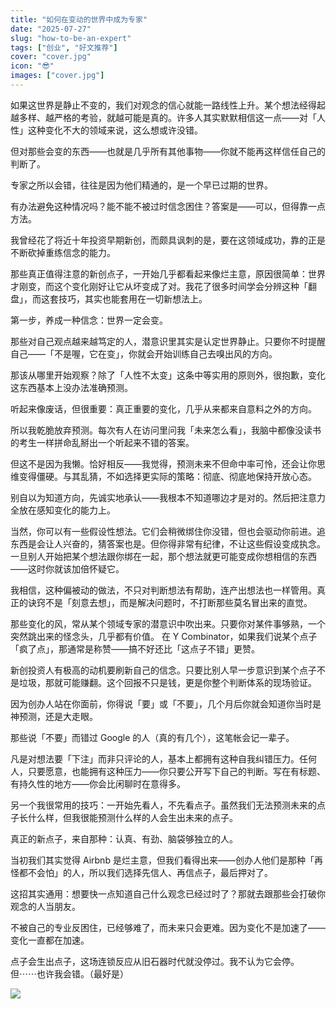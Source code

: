 ```yaml
---
title: "如何在变动的世界中成为专家"
date: "2025-07-27"
slug: "how-to-be-an-expert"
tags: ["创业", "好文推荐"]
cover: "cover.jpg"
icon: "😎"
images: ["cover.jpg"]
---
```

如果这世界是静止不变的，我们对观念的信心就能一路线性上升。某个想法经得起越多样、越严格的考验，就越可能是真的。许多人其实默默相信这一点——对「人性」这种变化不大的领域来说，这么想或许没错。



但对那些会变的东西——也就是几乎所有其他事物——你就不能再这样信任自己的判断了。



专家之所以会错，往往是因为他们精通的，是一个早已过期的世界。



有办法避免这种情况吗？能不能不被过时信念困住？答案是——可以，但得靠一点方法。



我曾经花了将近十年投资早期新创，而颇具讽刺的是，要在这领域成功，靠的正是不断砍掉重练信念的能力。



那些真正值得注意的新创点子，一开始几乎都看起来像烂主意，原因很简单：世界才刚变，而这个变化刚好让它从坏变成了对。我花了很多时间学会分辨这种「翻盘」，而这套技巧，其实也能套用在一切新想法上。



第一步，养成一种信念：世界一定会变。



那些对自己观点越来越笃定的人，潜意识里其实是认定世界静止。只要你不时提醒自己——「不是喔，它在变」，你就会开始训练自己去嗅出风的方向。



那该从哪里开始观察？除了「人性不太变」这条中等实用的原则外，很抱歉，变化这东西基本上没办法准确预测。



听起来像废话，但很重要：真正重要的变化，几乎从来都来自意料之外的方向。



所以我乾脆放弃预测。每次有人在访问里问我「未来怎么看」，我脑中都像没读书的考生一样拼命乱掰出一个听起来不错的答案。



但这不是因为我懒。恰好相反——我觉得，预测未来不但命中率可怜，还会让你思维变得僵硬。与其乱猜，不如选择更实际的策略：彻底、彻底地保持开放心态。



别自以为知道方向，先诚实地承认——我根本不知道哪边才是对的。然后把注意力全放在感知变化的能力上。



当然，你可以有一些假设性想法。它们会稍微绑住你没错，但也会驱动你前进。追东西是会让人兴奋的，猜答案也是。但你得非常有纪律，不让这些假设变成执念。
一旦别人开始把某个想法跟你绑在一起，那个想法就更可能变成你想相信的东西——这时你就该加倍怀疑它。



我相信，这种偏被动的做法，不只对判断想法有帮助，连产出想法也一样管用。真正的诀窍不是「刻意去想」，而是解决问题时，不打断那些莫名冒出来的直觉。



那些变化的风，常从某个领域专家的潜意识中吹出来。只要你对某件事够熟，一个突然跳出来的怪念头，几乎都有价值。
在 Y Combinator，如果我们说某个点子「疯了点」，那通常是称赞——搞不好还比「这点子不错」更赞。



新创投资人有极高的动机要刷新自己的信念。只要比别人早一步意识到某个点子不是垃圾，那就可能赚翻。这个回报不只是钱，更是你整个判断体系的现场验证。



因为创办人站在你面前，你得说「要」或「不要」，几个月后你就会知道你当时是神预测，还是大走眼。



那些说「不要」而错过 Google 的人（真的有几个），这笔帐会记一辈子。



凡是对想法要「下注」而非只评论的人，基本上都拥有这种自我纠错压力。任何人，只要愿意，也能拥有这种压力——你只要公开写下自己的判断。写在有标题、有持久性的地方——你会比闲聊时在意得多。



另一个我很常用的技巧：一开始先看人，不先看点子。虽然我们无法预测未来的点子长什么样，但我很能预测什么样的人会生出未来的点子。



真正的新点子，来自那种：认真、有劲、脑袋够独立的人。



当初我们其实觉得 Airbnb 是烂主意，但我们看得出来——创办人他们是那种「再怪都不会怕」的人，所以我们选择先信人、再信点子，最后押对了。



这招其实通用：想要快一点知道自己什么观念已经过时了？那就去跟那些会打破你观念的人当朋友。



不被自己的专业反困住，已经够难了，而未来只会更难。因为变化不是加速了——变化一直都在加速。



点子会生出点子，这场连锁反应从旧石器时代就没停过。我不认为它会停。
但⋯⋯也许我会错。（最好是）




![](https://prod-files-secure.s3.us-west-2.amazonaws.com/112d0858-5090-4d34-a606-b75eb8d65fd2/46476355-9cf3-4e99-9b7a-3531bc426380/1000202064.png?X-Amz-Algorithm=AWS4-HMAC-SHA256&X-Amz-Content-Sha256=UNSIGNED-PAYLOAD&X-Amz-Credential=ASIAZI2LB466733EJ6I7%2F20250912%2Fus-west-2%2Fs3%2Faws4_request&X-Amz-Date=20250912T171028Z&X-Amz-Expires=3600&X-Amz-Security-Token=IQoJb3JpZ2luX2VjELj%2F%2F%2F%2F%2F%2F%2F%2F%2F%2FwEaCXVzLXdlc3QtMiJGMEQCIA4u1RemYHCQYoiNEQdY01Dbpi1SM%2BL5v9sDVc3lFSCnAiBQ1rBkl1mwAclVXJYnq1L3YyNp6z2Atps4V2HrFe8Tlyr%2FAwgxEAAaDDYzNzQyMzE4MzgwNSIMzortSCRdXSYVpbQcKtwD3GUcST8z4TUcc06LprRayHraEeHDHTS%2FohDurPtmKA8uN%2B2OdZF%2F16GXaFqX4SUe7S3REt%2BR0cbCiCOvzNUvAVIl6G7m47hcTgih6GaciU8uzADVul7sp%2F3BZRX%2F7Q31pQ89cNDnBX8d4Xf%2F4tjjN8mkkHZA1%2FrLT5BNHkHB8IIORI%2BU5Nzo7eUyRaaLt2uvlmtEgCBxeW5GJ0kMtRfAPMgBmpuw1mNRCfXoSUjh4PQS3%2F7sA%2FbTL%2BOL%2FRZOQsHELDdONWXFd6LN0yzQxN%2BSNHmGTIuxXVzAZlmajnWZTu6UUhgO5XEz3g0BvHvxW8NmuleP6ZnMAPgbch7Ejwg3Xt9Q%2BufS7OWD%2F%2Bc4zCXrDzEMy927j9Z2xOrZn5nhSwKJ8iqVewGhQIzvBE18RwyRhljMPhObiJKqJffzlM7B1k89DSYaTIy7%2FWkFJtFs9u5G5vLLg4%2Bn6QWkjoLz74%2B2Xu%2Fz7JuKWsDnNhQietegYa7B1prNJHzRct%2FlPXlP4m0zXziA0nriFq0mmHk0ZQtIS9BYf1Vk4I1Gw9B9J%2BUiWxuAPUsxNNegfEsE9A2NvpfcaMXBYOpo6xWZWJNHEVWbx3niKlPniEEfjK7N10vN85y61xyaF1gilwgIYLYwz4eRxgY6pgHqwucWkmpEDMAaqBhbdv4ZdMxRoRBmDE22LT7qr6mfU1fWUrf5HbPgFmHR55L4wFzWupeC3Wt5PTgrvES1h%2BxIUMEBlhYsBukFHpBpOHpMNfM2l7qiC%2BUQ%2BywiUhGbIROqb1leYJo%2B%2FGyhJLD0%2B1y7aUvFJnAySfqz2vif3roEca%2B6YHJYV6VZlSs0LkzSL%2BugUabf8jTpAs6%2B62Nj%2FI7plIDZt5Cd&X-Amz-Signature=c379c96375661d18bc30c1a9213ab4fb2e4daa30a860422fd69a7937088db124&X-Amz-SignedHeaders=host&x-amz-checksum-mode=ENABLED&x-id=GetObject)


